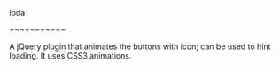 loda

===========

A jQuery plugin that animates the buttons with icon; can be used to hint loading. It uses CSS3 animations.
